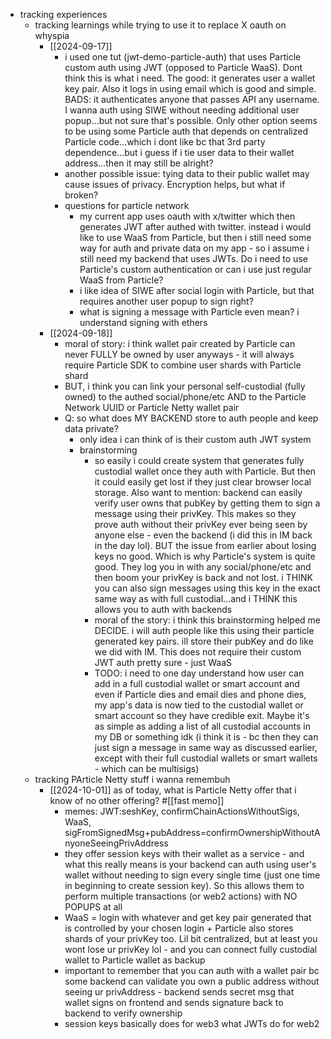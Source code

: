   * tracking experiences
    * tracking learnings while trying to use it to replace X oauth on whyspia
      * [[2024-09-17]]
        * i used one tut (jwt-demo-particle-auth) that uses Particle custom auth using JWT (opposed to Particle WaaS). Dont think this is what i need. The good: it generates user a wallet key pair. Also it logs in using email which is good and simple. BADS: it authenticates anyone that passes API any username. I wanna auth using SIWE without needing additional user popup...but not sure that's possible. Only other option seems to be using some Particle auth that depends on centralized Particle code...which i dont like bc that 3rd party dependence...but i guess if i tie user data to their wallet address...then it may still be alright?
        * another possible issue: tying data to their public wallet may cause issues of privacy. Encryption helps, but what if broken?
        * questions for particle network
          * my current app uses oauth with x/twitter which then generates JWT after authed with twitter. instead i would like to use WaaS from Particle, but then i still need some way for auth and private data on my app - so i assume i still need my backend that uses JWTs. Do i need to use Particle's custom authentication or can i use just regular WaaS from Particle?
          * i like idea of SIWE after social login with Particle, but that requires another user popup to sign right?
          * what is signing a message with Particle even mean? i understand signing with ethers
      * [[2024-09-18]]
        * moral of story: i think wallet pair created by Particle can never FULLY be owned by user anyways - it will always require Particle SDK to combine user shards with Particle shard
        * BUT, i think you can link your personal self-custodial (fully owned) to the authed social/phone/etc AND to the Particle Network UUID or Particle Netty wallet pair
        * Q: so what does MY BACKEND store to auth people and keep data private?
          * only idea i can think of is their custom auth JWT system
          * brainstorming
            * so easily i could create system that generates fully custodial wallet once they auth with Particle. But then it could easily get lost if they just clear browser local storage. Also want to mention: backend can easily verify user owns that pubKey by getting them to sign a message using their privKey. This makes so they prove auth without their privKey ever being seen by anyone else - even the backend (i did this in IM back in the day lol). BUT the issue from earlier about losing keys no good. Which is why Particle's system is quite good. They log you in with any social/phone/etc and then boom your privKey is back and not lost. i THINK you can also sign messages using this key in the exact same way as with full custodial...and i THINK this allows you to auth with backends
            * moral of the story: i think this brainstorming helped me DECIDE. i will auth people like this using their particle generated key pairs. ill store their pubKey and do like we did with IM. This does not require their custom JWT auth pretty sure - just WaaS
            * TODO: i need to one day understand how user can add in a full custodial wallet or smart account and even if Particle dies and email dies and phone dies, my app's data is now tied to the custodial wallet or smart account so they have credible exit. Maybe it's as simple as adding a list of all custodial accounts in my DB or something idk (i think it is - bc then they can just sign a message in same way as discussed earlier, except with their full custodial wallets or smart wallets - which can be multisigs)
    * tracking PArticle Netty stuff i wanna remembuh
      * [[2024-10-01]] as of today, what is Particle Netty offer that i know of no other offering? #[[fast memo]]
        * memes: JWT:seshKey, confirmChainActionsWithoutSigs, WaaS, sigFromSignedMsg+pubAddress=confirmOwnershipWithoutAnyoneSeeingPrivAddress
        * they offer session keys with their wallet as a service - and what this really means is your backend can auth using user's wallet without needing to sign every single time (just one time in beginning to create session key). So this allows them to perform multiple transactions (or web2 actions) with NO POPUPS at all
        * WaaS = login with whatever and get key pair generated that is controlled by your chosen login + Particle also stores shards of your privKey too. Lil bit centralized, but at least you wont lose ur privKey lol - and you can connect fully custodial wallet to Particle wallet as backup
        * important to remember that you can auth with a wallet pair bc some backend can validate you own a public address without seeing ur privAddress - backend sends secret msg that wallet signs on frontend and sends signature back to backend to verify ownership 
        * session keys basically does for web3 what JWTs do for web2